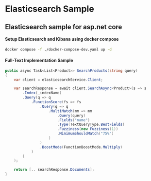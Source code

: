 # Elasticsearch Sample
## Elasticsearch sample for asp.net core

#### Setup Elasticsearch and Kibana using docker compose
```bash
docker compose -f ./docker-compose-dev.yaml up -d
```

#### Full-Text Implementation Sample
```c#
public async Task<List<Product>> SearchProducts(string query)
{
    var client = elasticsearchService.Client;

    var searchResponse = await client.SearchAsync<Product>(s => s
        .Index(_indexName)
        .Query(q => q
            .FunctionScore(fs => fs
                .Query(q => q
                    .MultiMatch(mm => mm
                        .Query(query)
                        .Fields("name")
                        .Type(TextQueryType.BestFields)
                        .Fuzziness(new Fuzziness(1))
                        .MinimumShouldMatch("75%")
                    )
                )
                .BoostMode(FunctionBoostMode.Multiply)
            )
        )
    );
    
    return [.. searchResponse.Documents];
}
```
